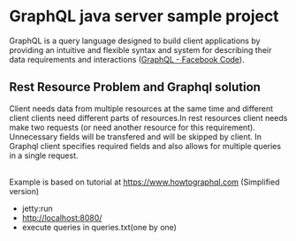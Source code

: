 # GraphQL java server sample project
GraphQL is a query language designed to build client applications by providing an intuitive and flexible syntax and system for describing their data requirements and interactions (<a href="https://facebook.github.io/graphql/">GraphQL - Facebook Code</a>).


## Rest Resource Problem and Graphql solution
Client needs data from multiple resources at the same time and different client clients need different parts of resources.In rest resources client needs make two requests (or need another resource for this requirement). Unnecessary fields will be transfered and will be skipped by client. In Graphql client specifies required fields and also allows for multiple queries in a single request.

<br>Example is based on tutorial at <a href="https://www.howtographql.com/graphql-java/0-introduction/">https://www.howtographql.com</a> (Simplified version)


<ul><li>jetty:run
<li><a href="http://localhost:8080/">http://localhost:8080/</a>
<li>execute queries in queries.txt(one by one) 
